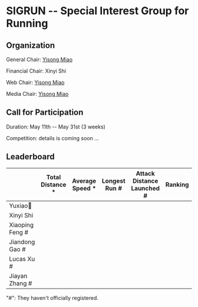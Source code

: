 # SIGRUN -- Special Interest Group for Running

## Organization

General Chair: [Yisong Miao](www.yisong.me)

Financial Chair: Xinyi Shi

Web Chair: [Yisong Miao](www.yisong.me)

Media Chair: [Yisong Miao](www.yisong.me)



## Call for Participation

Duration: May 11th -- May 31st (3 weeks)

Competition: details is coming soon ...



## Leaderboard

|                 | Total Distance * | Average Speed * | Longest Run # | Attack Distance Launched # | Ranking |
| --------------- | ---------------- | --------------- | ------------- | -------------------------- | ------- |
| Yuxiao🥝         |                  |                 |               |                            |         |
| Xinyi Shi       |                  |                 |               |                            |         |
| Xiaoping Feng # |                  |                 |               |                            |         |
| Jiandong Gao #  |                  |                 |               |                            |         |
| Lucas Xu #      |                  |                 |               |                            |         |
| Jiayan Zhang #  |                  |                 |               |                            |         |

"#": They haven't officially registered. 